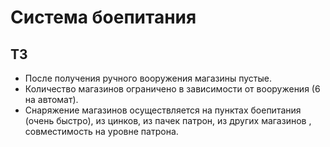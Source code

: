 # Система боепитания #

## ТЗ ##
  * После получения ручного вооружения магазины пустые.
  * Количество магазинов ограничено в зависимости от вооружения (6 на автомат).
  * Снаряжение магазинов осуществляется на пунктах боепитания (очень быстро), из цинков, из пачек патрон, из других магазинов , совместимость на уровне патрона.